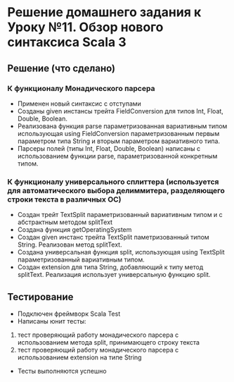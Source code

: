 # Решение домашнего задания к Уроку №11. Обзор нового синтаксиса Scala 3
## Решение (что сделано)
### К функционалу Монадического парсера
* Применен новый синтаксис с отступами
* Созданы given инстансы трейта FieldConversion для типов Int, Float, Double, Boolean.
* Реализована функция parse параметризованная вариативным типом использующая 
using FieldConversion параметризованным первым параметром типа String и вторым параметром вариативного типа. 
* Парсеры полей  (типы Int, Float, Double, Boolean) написаны с использованием функции parse, 
параметризованной конкретным типом.
### К функционалу универсального сплиттера (используется для автоматического выбора делиммитера, разделяющего строки текста в различных ОС)
* Создан трейт TextSplit параметризованный вариативным типом и с абстрактным методом splitText
* Создана функция getOperatingSystem
* Создан given инстанс трейта TextSplit паметризованный типом String. Реализован метод splitText.
* Создана универсальная функция split, использующая  using  TextSplit параметризованный вариативным типом.
* Создан extension для типа String, добавляющий к типу метод splitText. Реализация использует универсальную функцию split.
## Тестирование
* Подключен фреймворк Scala Test
* Написаны юнит тесты: 
1. тест проверяющий работу монадического парсера с использованием метода split, принимающего строку текста
2. тест проверяющий работу монадического парсера с использованием extension на типе String
* Тесты выполняются успешно
